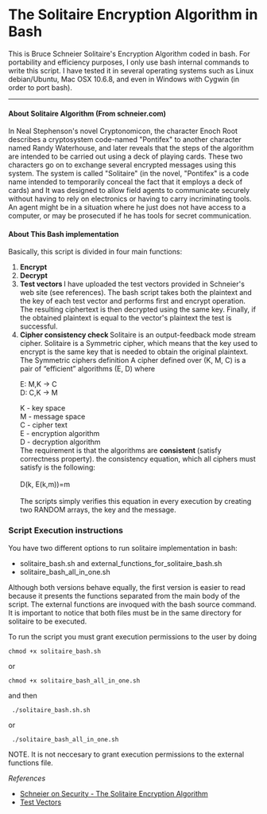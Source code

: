 <h1> The Solitaire Encryption Algorithm in Bash </h1>

This is Bruce Schneier Solitaire's Encryption Algorithm coded in bash. For portability and efficiency purposes, I only use bash internal commands to write this script. 
I have tested it in several operating systems such as Linux debian/Ubuntu, Mac OSX 10.6.8, and even in Windows with Cygwin (in order to port bash).

<HR>

<h4>About Solitaire Algorithm (From schneier.com)</h4>

In Neal Stephenson's novel Cryptonomicon, the character Enoch Root describes a cryptosystem code-named "Pontifex" to another character named Randy Waterhouse, and later reveals that the steps of the algorithm are intended to be carried out using a deck of playing cards. These two characters go on to exchange several encrypted messages using this system. The system is called "Solitaire" (in the novel, "Pontifex" is a code name intended to temporarily conceal the fact that it employs a deck of cards) and It was designed to allow field agents to communicate securely without having to rely on electronics or having to carry incriminating tools. An agent might be in a situation where he just does not have access to a computer, or may be prosecuted if he has tools for secret communication. 

<h4>About This Bash implementation</h4>

Basically, this script is divided in four main functions:
<OL>
<li> <b> Encrypt </b>
<li> <b> Decrypt </b>
<li> <b> Test vectors </b>
I have uploaded the test vectors provided in Schneier's web site (see references). The bash script takes both the plaintext and the key of each test vector and performs first and encrypt operation. The resulting ciphertext is then decrypted using the same key. Finally, if the obtained plaintext is equal to the vector's plaintext the test is successful. 
<li> <b> Cipher consistency check </b>
Solitaire is an output-feedback mode stream cipher. Solitaire is a Symmetric cipher, which means that the key used to encrypt is the same key that is needed to obtain the original plaintext. The Symmetric ciphers definition
A cipher defined over (K, M, C) is a pair of “efficient” algorithms (E, D) where

E: M,K -> C <br>
D: C,K -> M <br>

K - key space <br>
M - message space <br>
C - cipher text <br>
E - encryption algorithm <br>
D - decryption algorithm <br>
The requirement is that the algorithms are <b>consistent </b> (satisfy correctness property). the consistency equation, which all ciphers must satisfy is the following:<br>
<br>
D(k, E(k,m))=m<br>
<br>
The scripts simply verifies this equation in every execution by creating two RANDOM arrays, the key and the message.
</OL>

<h3>Script Execution instructions</h3>
You have two different options to run solitaire implementation in bash: <br>
<ul>
<li> solitaire_bash.sh and external_functions_for_solitaire_bash.sh <br>
<li> solitaire_bash_all_in_one.sh
</ul>
Although both versions behave equally, the first version is easier to read because it presents the functions separated from the main body of the script. The external functions are invoqued with the bash <k>source </k> command. It is important to notice that both files must be in the same directory for solitaire to be executed.


To run the script you must grant execution permissions to the user by doing<br>

<code>chmod +x solitaire_bash.sh</code><br> 

or <br>

<code>chmod +x solitaire_bash_all_in_one.sh</code><br> 

and then

<code> ./solitaire_bash.sh.sh </code>

or <br>

<code> ./solitaire_bash_all_in_one.sh</code><br>

NOTE. It is not neccesary to grant execution permissions to the external functions file. <br>

<i>References</i>
<ul>
<li><a href=https://www.schneier.com/solitaire.html>Schneier on Security - The Solitaire Encryption Algorithm</a> 
<li><a href=https://www.schneier.com/code/sol-test.txt>Test Vectors</a> 
</ul>
